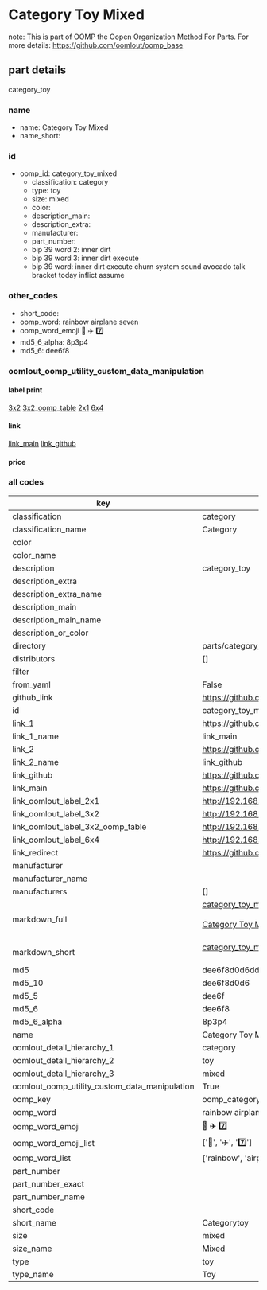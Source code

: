 # Category Toy Mixed  

note: This is part of OOMP the Oopen Organization Method For Parts. For more details: https://github.com/oomlout/oomp_base

##  part details
  



category_toy



### name
* name: Category Toy Mixed
* name_short: 
### id
* oomp_id: category_toy_mixed
  * classification: category
  * type: toy
  * size: mixed
  * color: 
  * description_main: 
  * description_extra: 
  * manufacturer: 
  * part_number: 
  * bip 39 word 2: inner dirt
  * bip 39 word 3: inner dirt execute
  * bip 39 word: inner dirt execute churn system sound avocado talk bracket today inflict assume

### other_codes
* short_code: 
* oomp_word: rainbow airplane seven
* oomp_word_emoji :rainbow: :airplane: :seven:
* md5_6_alpha: 8p3p4
* md5_6: dee6f8






### oomlout_oomp_utility_custom_data_manipulation
#### label print
[3x2](http://192.168.1.245:1112/?label=oomp%208p3p4)
[3x2_oomp_table](http://192.168.1.108:1112/?label=oomp%208p3p4)
[2x1](http://192.168.1.242:1112/?label=oomp%208p3p4)
[6x4](http://192.168.1.55:1112/?label=oomp%208p3p4)    

#### link

[link_main](https://github.com/oomlout/oomlout_oomp_version_1_messy/tree/main/parts/category_toy_mixed) [link_github](https://github.com/oomlout/oomlout_oomp_version_1_messy/tree/main/parts/category_toy_mixed)                             

#### price







### all codes 
| key | value |  
| --- | --- |  
| classification | category |  
| classification_name | Category |  
| color |  |  
| color_name |  |  
| description | category_toy |  
| description_extra |  |  
| description_extra_name |  |  
| description_main |  |  
| description_main_name |  |  
| description_or_color |   |  
| directory | parts/category_toy_mixed |  
| distributors | [] |  
| filter |  |  
| from_yaml | False |  
| github_link | https://github.com/oomlout/oomlout_oomp_part_src/tree/main/parts/category_toy_mixed |  
| id | category_toy_mixed |  
| link_1 | https://github.com/oomlout/oomlout_oomp_version_1_messy/tree/main/parts/category_toy_mixed |  
| link_1_name | link_main |  
| link_2 | https://github.com/oomlout/oomlout_oomp_version_1_messy/tree/main/parts/category_toy_mixed |  
| link_2_name | link_github |  
| link_github | https://github.com/oomlout/oomlout_oomp_version_1_messy/tree/main/parts/category_toy_mixed |  
| link_main | https://github.com/oomlout/oomlout_oomp_version_1_messy/tree/main/parts/category_toy_mixed |  
| link_oomlout_label_2x1 | http://192.168.1.242:1112/?label=oomp%208p3p4 |  
| link_oomlout_label_3x2 | http://192.168.1.245:1112/?label=oomp%208p3p4 |  
| link_oomlout_label_3x2_oomp_table | http://192.168.1.108:1112/?label=oomp%208p3p4 |  
| link_oomlout_label_6x4 | http://192.168.1.55:1112/?label=oomp%208p3p4 |  
| link_redirect | https://github.com/oomlout/oomlout_oomp_version_1_messy/tree/main/parts/category_toy_mixed |  
| manufacturer |  |  
| manufacturer_name |  |  
| manufacturers | [] |  
| markdown_full | [category_toy_mixed](none)<br>[](none)<br>[Category Toy Mixed](none)<br><br> |  
| markdown_short | [category_toy_mixed](none)<br><br> |  
| md5 | dee6f8d0d6dd81ff3f6e628c9e4faba3 |  
| md5_10 | dee6f8d0d6 |  
| md5_5 | dee6f |  
| md5_6 | dee6f8 |  
| md5_6_alpha | 8p3p4 |  
| name | Category Toy Mixed |  
| oomlout_detail_hierarchy_1 | category |  
| oomlout_detail_hierarchy_2 | toy |  
| oomlout_detail_hierarchy_3 | mixed |  
| oomlout_oomp_utility_custom_data_manipulation | True |  
| oomp_key | oomp_category_toy_mixed |  
| oomp_word | rainbow airplane seven |  
| oomp_word_emoji | :rainbow: :airplane: :seven: |  
| oomp_word_emoji_list | [':rainbow:', ':airplane:', ':seven:'] |  
| oomp_word_list | ['rainbow', 'airplane', 'seven'] |  
| part_number |  |  
| part_number_exact |  |  
| part_number_name |  |  
| short_code |  |  
| short_name | Categorytoy |  
| size | mixed |  
| size_name | Mixed |  
| type | toy |  
| type_name | Toy |  

